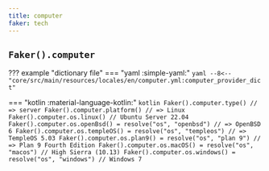 ```yaml
---
title: computer
faker: tech
---
```


## `Faker().computer`

??? example "dictionary file"
    === "yaml :simple-yaml:"
        ```yaml
        --8<-- "core/src/main/resources/locales/en/computer.yml:computer_provider_dict"
        ```

=== "kotlin :material-language-kotlin:"
    ```kotlin
    Faker().computer.type() // => server
    Faker().computer.platform() // => Linux
    Faker().computer.os.linux() // Ubuntu Server 22.04
    Faker().computer.os.openBsd() = resolve("os", "openbsd") // => OpenBSD 6
    Faker().computer.os.templeOS() = resolve("os", "templeos") // => TempleOS 5.03
    Faker().computer.os.plan9() = resolve("os", "plan 9") // => Plan 9 Fourth Edition
    Faker().computer.os.macOS() = resolve("os", "macos") // High Sierra (10.13)
    Faker().computer.os.windows() = resolve("os", "windows") // Windows 7
    ```
